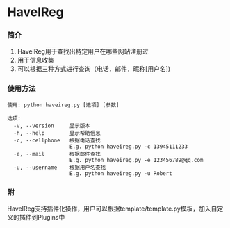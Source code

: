 # HaveIReg
### 简介
1. HaveIReg用于查找出特定用户在哪些网站注册过
2. 用于信息收集
3. 可以根据三种方式进行查询（电话，邮件，昵称[用户名])
### 使用方法
```
使用: python haveireg.py [选项] [参数]
```
```
选项:
  -v, --version     显示版本
  -h, --help        显示帮助信息
  -c, --cellphone   根据电话查找
                    E.g. python haveireg.py -c 13945111233 
  -e, --mail        根据邮件查找
                    E.g. python haveireg.py -e 123456789@qq.com 
  -u, --username    根据用户名查找
                    E.g. python haveireg.py -u Robert 
```
### 附
HaveIReg支持插件化操作，用户可以根据template/template.py模板，加入自定义的插件到Plugins中
